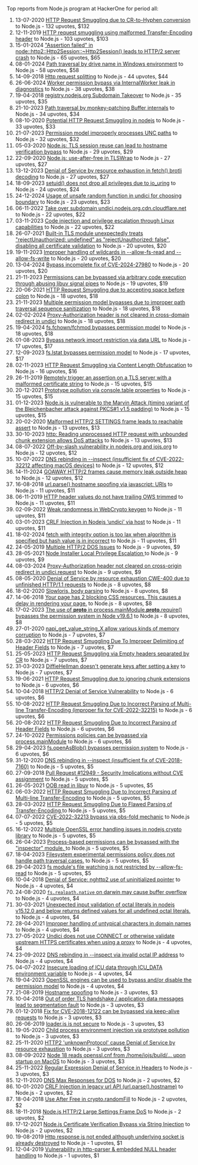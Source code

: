 Top reports from Node.js program at HackerOne for period all:

1. 13-07-2020 [HTTP Request Smuggling due to CR-to-Hyphen conversion](https://hackerone.com/reports/922597) to Node.js - 132 upvotes, $132
2. 12-11-2019 [HTTP request smuggling using malformed Transfer-Encoding header](https://hackerone.com/reports/735748) to Node.js - 103 upvotes, $103
3. 15-01-2024 ["Assertion failed" in node::http2::Http2Session::~Http2Session() leads to HTTP/2 server crash](https://hackerone.com/reports/2319584) to Node.js - 65 upvotes, $65
4. 08-01-2024 [Path traversal by drive name in Windows environment](https://hackerone.com/reports/2307225) to Node.js - 58 upvotes, $58
5. 14-09-2018 [Http request splitting](https://hackerone.com/reports/409943) to Node.js - 44 upvotes, $44
6. 26-06-2024 [Worker permission bypass via InternalWorker leak in diagnostics](https://hackerone.com/reports/2575105) to Node.js - 38 upvotes, $38
7. 19-04-2018 [registry.nodejs.org Subdomain Takeover](https://hackerone.com/reports/340580) to Node.js - 35 upvotes, $35
8. 21-10-2023 [Path traversal by monkey-patching Buffer internals](https://hackerone.com/reports/2218653) to Node.js - 34 upvotes, $34
9. 08-10-2020 [Potential HTTP Request Smuggling in nodejs](https://hackerone.com/reports/1002188) to Node.js - 33 upvotes, $33
10. 21-07-2023 [Permission model improperly processes UNC paths](https://hackerone.com/reports/2079103) to Node.js - 32 upvotes, $32
11. 05-03-2020 [Node.js: TLS session reuse can lead to hostname verification bypass](https://hackerone.com/reports/811502) to Node.js - 29 upvotes, $29
12. 22-09-2020 [Node.js: use-after-free in TLSWrap](https://hackerone.com/reports/988103) to Node.js - 27 upvotes, $27
13. 13-12-2023 [Denial of Service by resource exhaustion in fetch() brotli decoding](https://hackerone.com/reports/2284065) to Node.js - 27 upvotes, $27
14. 18-09-2023 [setuid() does not drop all privileges due to io_uring](https://hackerone.com/reports/2170226) to Node.js - 24 upvotes, $24
15. 24-12-2024 [Usage of unsafe random function in undici for choosing boundary](https://hackerone.com/reports/2913312) to Node.js - 23 upvotes, $23
16. 06-11-2022 [Take over subdomain undici.nodejs.org.cdn.cloudflare.net](https://hackerone.com/reports/1763817) to Node.js - 22 upvotes, $22
17. 03-11-2023 [Code injection and privilege escalation through Linux capabilities](https://hackerone.com/reports/2237545) to Node.js - 22 upvotes, $22
18. 26-07-2021 [Built-in TLS module unexpectedly treats "rejectUnauthorized: undefined" as "rejectUnauthorized: false", disabling all certificate validation](https://hackerone.com/reports/1278254) to Node.js - 20 upvotes, $20
19. 19-11-2023 [Improper handling of wildcards in --allow-fs-read and --allow-fs-write](https://hackerone.com/reports/2257156) to Node.js - 20 upvotes, $20
20. 13-04-2024 [Bypass incomplete fix of CVE-2024-27980](https://hackerone.com/reports/2461831) to Node.js - 20 upvotes, $20
21. 21-11-2023 [Permissions can be bypassed via arbitrary code execution through abusing libuv signal pipes](https://hackerone.com/reports/2260337) to Node.js - 19 upvotes, $19
22. 20-06-2021 [HTTP Request Smuggling due to accepting space before colon](https://hackerone.com/reports/1238709) to Node.js - 18 upvotes, $18
23. 21-11-2023 [Multiple permission model bypasses due to improper path traversal sequence sanitization](https://hackerone.com/reports/2259914) to Node.js - 18 upvotes, $18
24. 02-02-2024 [Proxy-Authorization header is not cleared in cross-domain redirect in undici](https://hackerone.com/reports/2352957) to Node.js - 18 upvotes, $18
25. 19-04-2024 [fs.fchown/fchmod bypasses permission model](https://hackerone.com/reports/2472071) to Node.js - 18 upvotes, $18
26. 01-08-2023 [Bypass network import restriction via data URL](https://hackerone.com/reports/2092749) to Node.js - 17 upvotes, $17
27. 12-09-2023 [fs.lstat bypasses permission model](https://hackerone.com/reports/2145862) to Node.js - 17 upvotes, $17
28. 02-11-2023 [HTTP Request Smuggling via Content Length Obfuscation](https://hackerone.com/reports/2237099) to Node.js - 16 upvotes, $16
29. 26-11-2019 [Remotely trigger an assertion on a TLS server with a malformed certificate string](https://hackerone.com/reports/746733) to Node.js - 15 upvotes, $15
30. 20-12-2021 [Prototype pollution via console.table properties](https://hackerone.com/reports/1431042) to Node.js - 15 upvotes, $15
31. 01-12-2023 [Node.js is vulnerable to the Marvin Attack (timing variant of the Bleichenbacher attack against PKCS#1 v1.5 padding)](https://hackerone.com/reports/2269177) to Node.js - 15 upvotes, $15
32. 20-02-2020 [Malformed HTTP/2 SETTINGS frame leads to reachable assert](https://hackerone.com/reports/800140) to Node.js - 13 upvotes, $13
33. 30-10-2023 [http: Reading unprocessed HTTP request with unbounded chunk extension allows DoS attacks](https://hackerone.com/reports/2233486) to Node.js - 13 upvotes, $13
34. 08-07-2022 [Off-by-slash vulnerability in nodejs.org and iojs.org](https://hackerone.com/reports/1631350) to Node.js - 12 upvotes, $12
35. 10-07-2022 [DNS rebinding in --inspect (insufficient fix of CVE-2022-32212 affecting macOS devices)](https://hackerone.com/reports/1632921) to Node.js - 12 upvotes, $12
36. 14-11-2024 [GOAWAY HTTP/2 frames cause memory leak outside heap](https://hackerone.com/reports/2841362) to Node.js - 12 upvotes, $12
37. 16-08-2018 [url.parse() hostname spoofing via javascript: URIs](https://hackerone.com/reports/395845) to Node.js - 11 upvotes, $11
38. 06-11-2019 [HTTP header values do not have trailing OWS trimmed](https://hackerone.com/reports/730779) to Node.js - 11 upvotes, $11
39. 02-09-2022 [Weak randomness in WebCrypto keygen](https://hackerone.com/reports/1690000) to Node.js - 11 upvotes, $11
40. 03-01-2023 [CRLF Injection in Nodejs ‘undici’ via host](https://hackerone.com/reports/1820955) to Node.js - 11 upvotes, $11
41. 18-02-2024 [fetch with integrity option is too lax when algorithm is specified but hash value is in incorrect](https://hackerone.com/reports/2377760) to Node.js - 11 upvotes, $11
42. 24-05-2019 [Multiple HTTP/2 DOS Issues](https://hackerone.com/reports/589739) to Node.js - 9 upvotes, $9
43. 28-05-2021 [Node Installer Local Privilege Escalation ](https://hackerone.com/reports/1211160) to Node.js - 9 upvotes, $9
44. 08-03-2024 [Proxy-Authorization header not cleared on cross-origin redirect in undici.request](https://hackerone.com/reports/2408074) to Node.js - 9 upvotes, $9
45. 08-05-2020 [Denial of Service by resource exhaustion CWE-400 due to unfinished HTTP/1.1 requests](https://hackerone.com/reports/868834) to Node.js - 8 upvotes, $8
46. 18-02-2020 [Slowloris, body parsing](https://hackerone.com/reports/799072) to Node.js - 8 upvotes, $8
47. 14-06-2018 [Your page has 2 blocking CSS resources. This causes a delay in rendering your page.](https://hackerone.com/reports/365968) to Node.js - 8 upvotes, $8
48. 17-02-2023 [The use of __proto__ in process.mainModule.__proto__.require() bypasses the permission system in Node v19.6.1](https://hackerone.com/reports/1877919) to Node.js - 8 upvotes, $8
49. 27-01-2020 [napi_get_value_string_X allow various kinds of memory corruption](https://hackerone.com/reports/784186) to Node.js - 7 upvotes, $7
50. 28-03-2022 [HTTP Request Smuggling Due To Improper Delimiting of Header Fields](https://hackerone.com/reports/1524692) to Node.js - 7 upvotes, $7
51. 25-05-2023 [HTTP Request Smuggling via Empty headers separated by CR](https://hackerone.com/reports/2001873) to Node.js - 7 upvotes, $7
52. 31-03-2023 [DiffieHellman doesn't generate keys after setting a key](https://hackerone.com/reports/1927480) to Node.js - 7 upvotes, $7
53. 19-06-2021 [HTTP Request Smuggling due to ignoring chunk extensions](https://hackerone.com/reports/1238099) to Node.js - 6 upvotes, $6
54. 10-04-2018 [HTTP/2 Denial of Service Vulnerability](https://hackerone.com/reports/335533) to Node.js - 6 upvotes, $6
55. 10-08-2022 [HTTP Request Smuggling Due to Incorrect Parsing of Multi-line Transfer-Encoding (improper fix for CVE-2022-32215)](https://hackerone.com/reports/1665156) to Node.js - 6 upvotes, $6
56. 20-08-2022 [HTTP Request Smuggling Due to Incorrect Parsing of Header Fields](https://hackerone.com/reports/1675191) to Node.js - 6 upvotes, $6
57. 24-10-2022 [Permissions policies can be bypassed via process.mainModule](https://hackerone.com/reports/1747642) to Node.js - 6 upvotes, $6
58. 29-04-2023 [fs.openAsBlob() bypasses permission system](https://hackerone.com/reports/1966492) to Node.js - 6 upvotes, $6
59. 31-12-2020 [DNS rebinding in --inspect (insufficient fix of CVE-2018-7160)](https://hackerone.com/reports/1069487) to Node.js - 5 upvotes, $5
60. 27-09-2018 [Pull Request #12949 - Security Implications without CVE assignment](https://hackerone.com/reports/415329) to Node.js - 5 upvotes, $5
61. 26-05-2021 [OOB read in libuv](https://hackerone.com/reports/1209681) to Node.js - 5 upvotes, $5
62. 06-03-2022 [HTTP Request Smuggling Due to Incorrect Parsing of Multi-line Transfer-Encoding](https://hackerone.com/reports/1501679) to Node.js - 5 upvotes, $5
63. 28-03-2022 [HTTP Request Smuggling Due to Flawed Parsing of Transfer-Encoding ](https://hackerone.com/reports/1524555) to Node.js - 5 upvotes, $5
64. 07-07-2022 [CVE-2022-32213 bypass via obs-fold mechanic](https://hackerone.com/reports/1630336) to Node.js - 5 upvotes, $5
65. 16-12-2022 [Multiple OpenSSL error handling issues in nodejs crypto library](https://hackerone.com/reports/1808596) to Node.js - 5 upvotes, $5
66. 26-04-2023 [Process-based permissions can be bypassed with the "inspector" module.  ](https://hackerone.com/reports/1962701) to Node.js - 5 upvotes, $5
67. 18-04-2023 [Filesystem experimental permissions policy does not handle path traversal cases.](https://hackerone.com/reports/1952978) to Node.js - 5 upvotes, $5
68. 29-04-2023 [fs module's file watching is not restricted by --allow-fs-read](https://hackerone.com/reports/1966499) to Node.js - 5 upvotes, $5
69. 10-04-2018 [Denial of Service: nghttp2 use of uninitialized pointer](https://hackerone.com/reports/335608) to Node.js - 4 upvotes, $4
70. 24-08-2020 [`fs.realpath.native` on darwin may cause buffer overflow](https://hackerone.com/reports/965914) to Node.js - 4 upvotes, $4
71. 30-03-2021 [Unexpected input validation of octal literals in nodejs v15.12.0 and below returns defined values for all undefined octal literals.](https://hackerone.com/reports/1141623) to Node.js - 4 upvotes, $4
72. 28-04-2021 [Improper handling of untypical characters in domain names](https://hackerone.com/reports/1178337) to Node.js - 4 upvotes, $4
73. 27-05-2022 [Undici does not use CONNECT or otherwise validate upstream HTTPS certificates when using a proxy](https://hackerone.com/reports/1583680) to Node.js - 4 upvotes, $4
74. 23-09-2022 [DNS rebinding in --inspect via invalid octal IP address](https://hackerone.com/reports/1710652) to Node.js - 4 upvotes, $4
75. 04-07-2022 [Insecure loading of ICU data through ICU_DATA environment variable](https://hackerone.com/reports/1625036) to Node.js - 4 upvotes, $4
76. 19-04-2023 [OpenSSL engines can be used to bypass and/or disable the permission model](https://hackerone.com/reports/1954535) to Node.js - 4 upvotes, $4
77. 21-08-2019 [Hostname spoofing](https://hackerone.com/reports/678487) to Node.js - 3 upvotes, $3
78. 10-04-2018 [Out of order TLS handshake / application data messages lead to segmentation fault](https://hackerone.com/reports/335495) to Node.js - 3 upvotes, $3
79. 01-12-2018 [Fix for CVE-2018-12122 can be bypassed via keep-alive requests](https://hackerone.com/reports/453513) to Node.js - 3 upvotes, $3
80. 26-06-2019 [loader.js is not secure](https://hackerone.com/reports/629879) to Node.js - 3 upvotes, $3
81. 19-05-2020 [Child process environment injection via prototype pollution](https://hackerone.com/reports/878181) to Node.js - 3 upvotes, $3
82. 25-11-2020 [HTTP2 'unknownProtocol' cause Denial of Service by resource exhaustion](https://hackerone.com/reports/1043360) to Node.js - 3 upvotes, $3
83. 08-09-2022 [Node 18 reads openssl.cnf from /home/iojs/build/... upon startup on MacOS](https://hackerone.com/reports/1695596) to Node.js - 3 upvotes, $3
84. 25-11-2022 [Regular Expression Denial of Service in Headers](https://hackerone.com/reports/1784449) to Node.js - 3 upvotes, $3
85. 12-11-2020 [DNS Max Responses for DOS](https://hackerone.com/reports/1033107) to Node.js - 2 upvotes, $2
86. 10-01-2020 [CRLF Injection in legacy url API (url.parse().hostname)](https://hackerone.com/reports/771596) to Node.js - 2 upvotes, $2
87. 18-04-2018 [Use After Free in crypto.randomFill](https://hackerone.com/reports/340053) to Node.js - 2 upvotes, $2
88. 18-11-2018 [Node.js HTTP/2 Large Settings Frame DoS](https://hackerone.com/reports/446662) to Node.js - 2 upvotes, $2
89. 17-12-2021 [Node.js Certificate Verification Bypass via String Injection](https://hackerone.com/reports/1429694) to Node.js - 2 upvotes, $2
90. 19-08-2019 [Http response is not ended although underlying socket is already destroyed](https://hackerone.com/reports/676710) to Node.js - 1 upvotes, $1
91. 12-04-2019 [Vulnerability in http-parser & embedded NULL header handling](https://hackerone.com/reports/536954) to Node.js - 1 upvotes, $1
